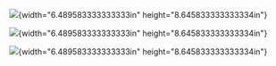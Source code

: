 ![](media/image1.jpeg){width="6.489583333333333in"
height="8.645833333333334in"}  
  
  
  
![](media/image2.jpeg){width="6.489583333333333in"
height="8.645833333333334in"}  
  
  
  
![](media/image3.jpeg){width="6.489583333333333in"
height="8.645833333333334in"}
